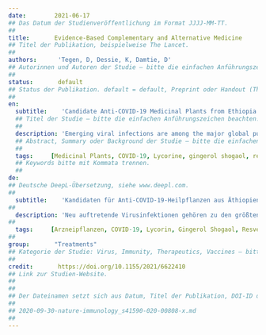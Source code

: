```yaml
---
date:        2021-06-17
## Das Datum der Studienveröffentlichung im Format JJJJ-MM-TT.
##
title:       Evidence-Based Complementary and Alternative Medicine
## Titel der Publikation, beispielweise The Lancet.
##
authors:      'Tegen, D, Dessie, K, Damtie, D'
## Autorinnen und Autoren der Studie – bitte die einfachen Anführungszeichen beachten!
##
status:       default
## Status der Publikation. default = default, Preprint oder Handout (Thesenpapier)
##
en:
  subtitle:    'Candidate Anti-COVID-19 Medicinal Plants from Ethiopia: A Review of Plants Traditionally Used to Treat Viral Diseases'
  ## Titel der Studie – bitte die einfachen Anführungszeichen beachten!
  ##
  description: 'Emerging viral infections are among the major global public health concerns. The pandemic COVID-19 is a contagious respiratory and vascular disease caused by severe acute respiratory syndrome coronavirus 2 (SARS-CoV-2). There are no medicines that can treat SARS-CoV-2 except the vaccines. Therefore, searching for plant-originated therapeutics for the treatment of COVID-19 is required. Consequently, reviewing medicinal plants used to treat different viral infections is mandatory. This review article aims to review the ethnobotanical knowledge of medicinal plants traditionally used to treat different viral diseases by the Ethiopian people and suggests those plants as candidates to fight COVID-19. Articles written in English were searched from online public databases using searching terms like “Traditional Medicine,” “Ethnobotanical study,” “Active components,” “Antiviral activities,” and “Ethiopia.” Ethnobotanical data were analyzed using the Excel statistical software program. From the 46 articles reviewed, a total of 111 plant species were claimed to treat viral infections. Fifty-six (50.4%) of the plant species had reported to have antiviral active components that are promising to treat COVID-19. Lycorine, gingerol shogaol, resveratrol, rhoifolin, oleanolic acid, kaempferol, rosmarinic acid, almond oil, ursolic acid, hederagenin, nigellidine, α-hederin, apigenin, nobiletin, tangeretin, chalcone, hesperidin, epigallocatechin gallate, allicin, diallyl trisulfide, ajoene, aloenin, artemisinin, glucobrassicin, curcumin, piperine, flavonoids, anthraquinone, hydroxychloroquine, and jensenone were some of them. The Ethiopian traditional knowledge applies a lot of medicinal plants to treat different viral infections. Reports of the chemical components of many of them confirm that they can be promising to fight COVID-19.'
  ## Abstract, Summary oder Background der Studie – bitte die einfachen Anführungszeichen b
  ##
  tags:     [Medicinal Plants, COVID-19, Lycorine, gingerol shogaol, resveratrol, rhoifolin, oleanolic acid, kaempferol, rosmarinic acid, almond oil, ursolic acid, hederagenin, nigellidine, α-hederin, apigenin, nobiletin, tangeretin, chalcone, hesperidin, epigallocatechin gallate, allicin, diallyl trisulfide, ajoene, aloenin, artemisinin, glucobrassicin, curcumin, piperine, flavonoids, anthraquinone, hydroxychloroquine, jensenone]
  ## Keywords bitte mit Kommata trennen.
  ##
de: 
## Deutsche DeepL-Übersetzung, siehe www.deepl.com.
##
  subtitle:    'Kandidaten für Anti-COVID-19-Heilpflanzen aus Äthiopien. Eine Übersicht über Pflanzen, die traditionell zur Behandlung von Viruskrankheiten verwendet werden'
##
  description: 'Neu auftretende Virusinfektionen gehören zu den größten globalen Problemen der öffentlichen Gesundheit. Die Pandemie COVID-19 ist eine ansteckende Atemwegs- und Gefäßerkrankung, die durch das schwere akute respiratorische Syndrom Coronavirus 2 (SARS-CoV-2) verursacht wird. Außer den Impfstoffen gibt es keine Medikamente, die SARS-CoV-2 behandeln können. Daher ist die Suche nach pflanzlichen Therapeutika für die Behandlung von COVID-19 erforderlich. Folglich ist eine Überprüfung von Heilpflanzen, die zur Behandlung verschiedener Virusinfektionen verwendet werden, unerlässlich. In diesem Übersichtsartikel wird das ethnobotanische Wissen über Heilpflanzen, die von der äthiopischen Bevölkerung traditionell zur Behandlung verschiedener Viruserkrankungen verwendet werden, untersucht und es werden Pflanzen vorgeschlagen, die für die Bekämpfung von COVID-19 in Frage kommen. Die in englischer Sprache verfassten Artikel wurden in öffentlichen Online-Datenbanken mit Suchbegriffen wie "Traditionelle Medizin", "Ethnobotanische Studie", "Aktive Komponenten", "Antivirale Aktivitäten" und "Äthiopien" gesucht. Die ethnobotanischen Daten wurden mit dem Statistikprogramm Excel ausgewertet. In den 46 untersuchten Artikeln wurden insgesamt 111 Pflanzenarten zur Behandlung von Virusinfektionen angegeben. Sechsundfünfzig (50,4 %) der Pflanzenarten sollen antivirale Wirkstoffe enthalten, die zur Behandlung von COVID-19 geeignet sind. Lycorin, Gingerol Shogaol, Resveratrol, Rhoifolin, Oleanolsäure, Kaempferol, Rosmarinsäure, Mandelöl, Ursolsäure, Hederagenin, Nigellidin, α-Hederin, Apigenin, Nobiletin, Tangeretin, Chalcon, Hesperidin, Epigallocatechingallat, Allicin, Diallyltrisulfid, Ajoen, Aloenin, Artemisinin, Glucobrassicin, Curcumin, Piperin, Flavonoide, Anthrachinon, Hydroxychloroquin und Jensenon waren einige davon. Im traditionellen Wissen Äthiopiens werden viele Heilpflanzen zur Behandlung verschiedener Virusinfektionen eingesetzt. Berichte über die chemischen Bestandteile vieler dieser Pflanzen bestätigen, dass sie ein vielversprechendes Mittel zur Bekämpfung von COVID-19 sein können.'
##
  tags:     [Arzneipflanzen, COVID-19, Lycorin, Gingerol Shogaol, Resveratrol, Rhoifolin, Oleanolsäure, Kaempferol, Rosmarinsäure, Mandelöl, Ursolsäure, Hederagenin, Nigellidin, α-Hederin, Apigenin, Nobiletin, Tangeretin, Chalkon, Hesperidin, Epigallocatechingallat, Allicin, Diallyltrisulfid, Ajoen, Aloenin, Artemisinin, Glucobrassicin, Curcumin, Piperin, Flavonoide, Anthrachinon, Hydroxychloroquin, Jensenon]
##
group:       "Treatments"
## Kategorie der Studie: Virus, Immunity, Therapeutics, Vaccines – bitte die Anführungszeichen beachten!
##
credit:       https://doi.org/10.1155/2021/6622410
## Link zur Studien-Website.
##
##
## Der Dateinamen setzt sich aus Datum, Titel der Publikation, DOI-ID der Studie (nach dem letzten Slash) und der Dateiendung zusammen. Bitte den Unterstrich vor der DOI-ID beachten!
##
## 2020-09-30-nature-immunology_s41590-020-00808-x.md
##
---
```

<object data="{{ page.link }}" style='height:calc(100vh - 400px); width: 100%' type='application/pdf'></object>